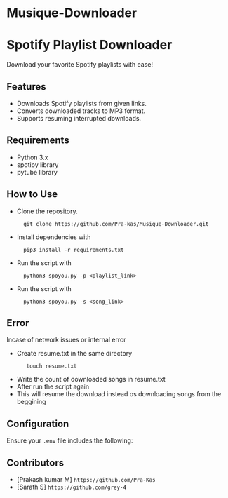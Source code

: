 # Musique-Downloader

# Spotify Playlist Downloader

Download your favorite Spotify playlists with ease!

## Features

- Downloads Spotify playlists from given links.
- Converts downloaded tracks to MP3 format.
- Supports resuming interrupted downloads.

## Requirements

- Python 3.x
- spotipy library
- pytube library

## How to Use

- Clone the repository.

    ```
      git clone https://github.com/Pra-kas/Musique-Downloader.git
    ```

- Install dependencies with
  
    ```
      pip3 install -r requirements.txt
    ```
- Run the script with
 
    ```
      python3 spoyou.py -p <playlist_link>
    ```
- Run the script with
  
    ```
      python3 spoyou.py -s <song_link>
    ```
## Error 

Incase of network issues or internal error 
    
- Create resume.txt in the same directory
   ``` 
      touch resume.txt
   ```
- Write the count of downloaded songs in  resume.txt
- After run the script again
- This will resume the download instead os downloading songs from the beggining
        
## Configuration

Ensure your `.env` file includes the following:

## Contributors

- [Prakash kumar M]  ```https://github.com/Pra-Kas```
- [Sarath S]  ```https://github.com/grey-4```
